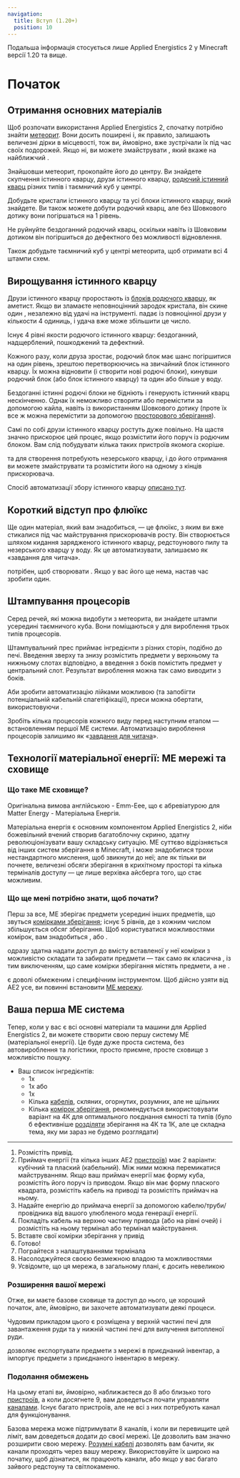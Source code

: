 ```yaml
---
navigation:
  title: Вступ (1.20+)
  position: 10
---
```


<div class="notification is-info">
  Подальша інформація стосується лише Applied Energistics 2 у Minecraft версії 1.20 та вище.
</div>

# Початок

## Отримання основних матеріалів

<GameScene zoom="4" background="transparent">
  <ImportStructure src="assets/assemblies/meteor_interior.snbt" />
</GameScene>

Щоб розпочати використання Applied Energistics 2, спочатку потрібно знайти [метеорит](ae2-mechanics/meteorites.md). Вони досить поширені і, як правило, залишають величезні дірки в місцевості, тож ви, ймовірно, вже зустрічали їх під час своїх подорожей.
Якщо ні, ви можете змайструвати <ItemLink id="meteorite_compass" />, який вкаже на найближчий <ItemLink id="mysterious_cube" />.

Знайшовши метеорит, прокопайте його до центру. Ви знайдете скупчення істинного кварцу, друзи істинного кварцу, [родючий істинний кварц](items-blocks-machines/budding_certus.md) різних типів і таємничий куб у центрі.

Добудьте кристали істинного кварцу та усі блоки істинного кварцу, який знайдете. Ви також можете добути родючий кварц, але без Шовкового дотику вони погіршаться на 1 рівень.

Не руйнуйте бездоганний родючий кварц, оскільки навіть із Шовковим дотиком він погіршиться до дефектного без можливості відновлення.

Також добудьте таємничий куб у центрі метеорита, щоб отримати всі 4 штампи схем.

## Вирощування істинного кварцу

<GameScene zoom="4" background="transparent">
<ImportStructure src="assets/assemblies/budding_certus_1.snbt" />
</GameScene>

Друзи істинного кварцу проростають із [блоків родючого кварцу](items-blocks-machines/budding_certus.md), як аметист. Якщо ви зламаєте неповноцінний зародок
кристала, він скине один <ItemLink id="certus_quartz_dust" />, незалежно від удачі на інструменті. <ItemLink id="certus_quartz_crystal" /> падає із повноцінної
друзи у кількости 4 одиниць, і удача вже може збільшити це число.

Існує 4 рівні якости родючого істинного кварцу: бездоганний, надщерблений, пошкоджений та дефектний.

<GameScene zoom="4" background="transparent">
<ImportStructure src="assets/assemblies/budding_blocks.snbt" />
<IsometricCamera yaw="195" pitch="30" />
</GameScene>

Кожного разу, коли друза зростає, родючий блок має шанс погіршитися на один рівень,
зрештою перетворюючись на звичайний блок істинного кварцу. Їх можна відновити (і створити нові родючі блоки),
кинувши родючий блок (або блок істинного кварцу) та один <ItemLink id="charged_certus_quartz_crystal" /> або більше у воду.

<RecipeFor id="damaged_budding_quartz" />

Бездоганні істинні родючі блоки не бідніють і генерують істинний кварц нескінченно. Однак їх неможливо створити або перемістити за допомогою кайла, навіть із використанням Шовкового дотику (проте їх все ж можна перемістити за допомогою [просторового зберігання](ae2-mechanics/spatial-io.md)).

Самі по собі друзи істинного кварцу ростуть дуже повільно. На щастя <ItemLink id="growth_accelerator" /> значно
прискорює цей процес, якщо розмістити його поруч із родючим блоком. Вам слід побудувати кілька таких пристроїв якомога скоріше.

<GameScene zoom="4" background="transparent">
<ImportStructure src="assets/assemblies/budding_certus_2.snbt" />
<IsometricCamera yaw="195" pitch="30" />
</GameScene>

<ItemLink id="energy_acceptor" /> та <ItemLink id="vibration_chamber" /> для створення потребують незерського кварцу,
і до його отримання ви можете змайструвати <ItemLink id="crank" /> та розмістити його на одному з кінців прискорювача.

Спосіб автоматизації збору істинного кварцу [описано тут](example-setups/simple-certus-farm.md).

## Короткий відступ про флюїкс
Ще один матеріал, який вам знадобиться, — це флюїкс, з яким ви вже стикалися під час майстрування прискорювачів росту. Він створюється шляхом кидання зарядженого істинного кварцу, редстоунового пилу та незерського кварцу у воду. Як це автоматизувати, залишаємо як «завдання для читача».


<ItemLink id="charger" /> потрібен, щоб створювати <ItemLink id="charged_certus_quartz_crystal" />. Якщо у вас його ще нема, настав час зробити один.

## Штампування процесорів

Серед речей, які можна видобути з метеорита, ви знайдете штампи усередині таємничого куба. Вони поміщаються у <ItemLink id="inscriber" /> для вироблення трьох типів процесорів.

<ItemGrid>
  <ItemIcon id="silicon_press" />

  <ItemIcon id="logic_processor_press" />

  <ItemIcon id="calculation_processor_press" />

  <ItemIcon id="engineering_processor_press" />
</ItemGrid>

Штампувальний прес приймає інгредієнти з різних сторін, подібно до печі. Введення зверху та знизу розмістить предмети у верхньому та нижньому слотах відповідно, а введення з боків помістить предмет у центральний слот. Результат вироблення можна так само виводити з боків.

Аби зробити автоматизацію лійками можливою (та запобігти потенціальній кабельній спагетіфікації), преси можна обертати, використовуючи <ItemLink id="certus_quartz_wrench" />.

Зробіть кілька процесорів кожного виду перед наступним етапом — встановленням першої МЕ системи. Автоматизацію вироблення процесорів залишимо як «[завдання для читача](example-setups/processor-automation.md)».

## Технології матеріальної енергії: МЕ мережі та сховище

### Що таке МЕ сховище?

Оригінальна вимова англійською - Emm-Eee, що є абревіатурою для Matter Energy - Матеріальна Енергія.

Матеріальна енергія є основним компонентом Applied Energistics 2, ніби божевільний вчений створив багатоблочну скриню,
здатну революціонізувати вашу складську ситуацію. МЕ суттєво відрізняється від інших систем зберігання в Minecraft, і
може знадобитися трохи нестандартного мислення, щоб звикнути до неї; але як тільки ви почнете, величезні обсяги
зберігання в крихітному просторі та кілька терміналів доступу — це лише верхівка айсберга того, що стає можливим.

### Що ще мені потрібно знати, щоб почати?

Перш за все, МЕ зберігає предмети усередині інших предметів, що звуться [комірками зберігання](items-blocks-machines/storage_cells.md); існує 5 рівнів,
де з кожним числом збільшується обсяг зберігання. Щоб користуватися можливостями комірок, вам знадобиться <ItemLink id="chest" />,
або <ItemLink id="drive" />.

<ItemLink id="chest" /> одразу здатна надати доступ до вмісту вставленої у неї комірки з можливістю
складати та забирати предмети — так само як класична <ItemLink id="minecraft:chest" />, із тим виключенням,
що саме комірки зберігання містять предмети, а не <ItemLink id="chest" />.

<ItemLink id="chest" /> є доволі обмеженим і специфічним інструментом. Щоб дійсно
узяти від AE2 усе, ви повинні встановити [МЕ мережу](ae2-mechanics/me-network-connections.md).

## Ваша перша МЕ система

Тепер, коли у вас є всі основні матеріали та машини для Applied Energistics 2, ви можете створити свою першу систему МЕ (матеріальної енергії). Це буде дуже проста система, без автовироблення та логістики, просто приємне, просте сховище з можливістю пошуку.

<GameScene zoom="6" interactive={true}>
<ImportStructure src="assets/assemblies/tiny_me_system.snbt" />

</GameScene>

*   Ваш список інгредієнтів:
    * 1x <ItemLink id="drive" />
    * 1x <ItemLink id="terminal" /> або <ItemLink id="crafting_terminal" />
    * 1x <ItemLink id="energy_acceptor" />
    * Кілька [кабелів](items-blocks-machines/cables.md), скляних, огорнутих, розумних, але не щільних
    * Кілька [комірок зберігання](items-blocks-machines/storage_cells.md), рекомендується використовувати варіант на 4К для оптимального поєднання
    ємності та типів (було б ефективніше [розділяти](items-blocks-machines/cell_workbench.md) зберігання на 4К та 1К, але це складна тема, яку ми зараз не будемо розглядати)
---
1.  Розмістіть привід.
2.  Приймач енергії (та кілька інших AE2 [пристроїв](ae2-mechanics/devices.md)) має 2 варіанти: кубічний та плаский (кабельний). Між ними можна перемикатися майструванням. Якщо ваш приймач енергії має форму куба, розмістіть його поруч із приводом. Якщо він має форму плаского квадрата, розмістіть кабель на приводі та розмістіть приймач на ньому.
3.  Надайте енергію до приймача енергії за допомогою кабелю/труби/провідника від вашого улюбленого мода генерації енергії.
4.  Покладіть кабель на верхню частину привода (або на рівні очей) і розмістіть на ньому термінал або термінал майстрування.
5.  Вставте свої комірки зберігання у привід
6.  Готово!
7.  Пограйтеся з налаштуваннями термінала
8.  Насолоджуйтеся своєю безмежною владою та можливостями
9.  Усвідомте, що ця мережа, в загальному плані, є досить невеликою

### Розширення вашої мережі

Отже, ви маєте базове сховище та доступ до нього, це хороший початок, але, ймовірно, ви захочете
автоматизувати деякі процеси.

Чудовим прикладом цього є розміщена <ItemLink id="export_bus" /> у верхній частині печі для
завантаження руди та <ItemLink id="import_bus" />
у нижній частині печі для вилучення витопленої руди.

<ItemLink id="export_bus" /> дозволяє експортувати предмети з мережі в приєднаний
інвентар, а <ItemLink id="import_bus" /> імпортує предмети з приєднаного інвентарю
в мережу.

### Подолання обмежень

На цьому етапі ви, ймовірно, наближаєтеся до 8 або близько того [пристроїв](ae2-mechanics/devices.md), а коли досягнете 9, вам доведеться почати
управляти [каналами](ae2-mechanics/channels.md). Існує багато пристроїв, але не всі з них потребують
канал для функціонування.

Базова мережа може підтримувати 8 каналів, і коли ви перевищите цей ліміт, вам доведеться додати
<ItemLink id="controller" /> до своєї мережі. Це дозволить вам значно розширити свою мережу.
[Розумні кабелі](items-blocks-machines/cables.md) дозволять вам бачити, як канали проходять через вашу мережу. Використовуйте їх широко на початку, щоб дізнатися, як працюють канали, або якщо у вас багато зайвого редстоуну та світлокаменю.
